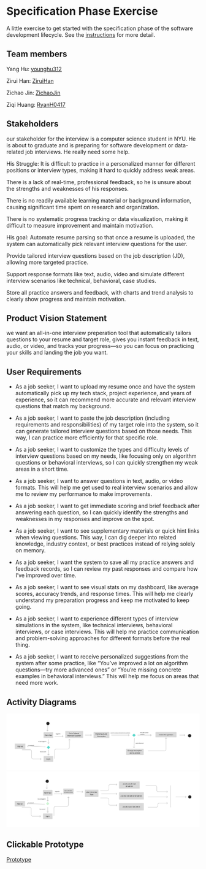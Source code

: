 # Specification Phase Exercise

A little exercise to get started with the specification phase of the software development lifecycle. See the [instructions](instructions.md) for more detail.

## Team members

Yang Hu: [younghu312](https://github.com/younghu312)

Zirui Han: [ZiruiHan](https://github.com/ZiruiHan)

Zichao Jin: [ZichaoJin](https://github.com/ZichaoJin)

Ziqi Huang: [RyanH0417](https://github.com/RyanH0417)

## Stakeholders
our stakeholder for the interview is a computer science student in NYU. He is about to graduate and is preparing for software development or data-related job interviews. He really need some help.

His Struggle:
It is difficult to practice in a personalized manner for different positions or interview types, making it hard to quickly address weak areas.

There is a lack of real-time, professional feedback, so he is unsure about the strengths and weaknesses of his responses.

There is no readily available learning material or background information, causing significant time spent on research and organization.

There is no systematic progress tracking or data visualization, making it difficult to measure improvement and maintain motivation.

His goal:
Automate resume parsing so that once a resume is uploaded, the system can automatically pick relevant interview questions for the user.

Provide tailored interview questions based on the job description (JD), allowing more targeted practice.

Support response formats like text, audio, video and simulate different interview scenarios like technical, behavioral, case studies.

Store all practice answers and feedback, with charts and trend analysis to clearly show progress and maintain motivation.

## Product Vision Statement

we want an all-in-one interview preperation tool that automatically tailors questions to your resume and target role, gives you instant feedback in text, audio, or video, and tracks your progress—so you can focus on practicing your skills and landing the job you want.

## User Requirements

- As a job seeker, I want to upload my resume once and have the system automatically pick up my tech stack, project experience, and years of experience, so it can recommend more accurate and relevant interview questions that match my background.

- As a job seeker, I want to paste the job description (including requirements and responsibilities) of my target role into the system, so it can generate tailored interview questions based on those needs. This way, I can practice more efficiently for that specific role.

- As a job seeker, I want to customize the types and difficulty levels of interview questions based on my needs, like focusing only on algorithm questions or behavioral interviews, so I can quickly strengthen my weak areas in a short time.

- As a job seeker, I want to answer questions in text, audio, or video formats. This will help me get used to real interview scenarios and allow me to review my performance to make improvements.

- As a job seeker, I want to get immediate scoring and brief feedback after answering each question, so I can quickly identify the strengths and weaknesses in my responses and improve on the spot.

- As a job seeker, I want to see supplementary materials or quick hint links when viewing questions. This way, I can dig deeper into related knowledge, industry context, or best practices instead of relying solely on memory.

- As a job seeker, I want the system to save all my practice answers and feedback records, so I can review my past responses and compare how I’ve improved over time.

- As a job seeker, I want to see visual stats on my dashboard, like average scores, accuracy trends, and response times. This will help me clearly understand my preparation progress and keep me motivated to keep going.

- As a job seeker, I want to experience different types of interview simulations in the system, like technical interviews, behavioral interviews, or case interviews. This will help me practice communication and problem-solving approaches for different formats before the real thing.

- As a job seeker, I want to receive personalized suggestions from the system after some practice, like “You’ve improved a lot on algorithm questions—try more advanced ones” or “You’re missing concrete examples in behavioral interviews.” This will help me focus on areas that need more work.

## Activity Diagrams

![Diagram1](./images/diagram1.png)
![Diagram2](./images/diagram2.png)

## Clickable Prototype

[Prototype](https://www.figma.com/proto/CO0g1ARDFmVx7XztaOXHTU/Lapis?node-id=38-169&p=f&t=bc4cXzEQVc52N57R-1&scaling=scale-down&content-scaling=fixed&page-id=0%3A1&starting-point-node-id=13%3A2)
